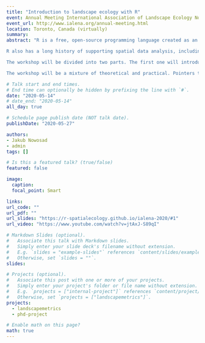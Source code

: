 ```yaml
---
title: "Introduction to landscape ecology with R"
event: Annual Meeting International Association of Landscape Ecology North America
event_url: http://www.ialena.org/annual-meeting.html
location: Toronto, Canada (virtually)
summary:
abstract: "R is a free, open-source programming language created as an environment for statistical computing and visualization. The advantages of using R include its flexibility, ease of collaboration, and focus on reproducibility. Additionally, the concept of packages - collections of R functions, data, and compiled code created by users - allowed for the growth of its capabilities and expansion into many scientific fields. In recent years, R also has become one of the most often used tools in ecology.

R also has a long history of supporting spatial data analysis, including spatial data downloading, preprocessing, visualizing, and modeling. Recently, however, some new packages have appeared which have significantly changed the work with spatial data in R; in particular, the sf package.

The workshop will be divided into two parts. The first one will introduce participants to the spatial data analysis system in R. The focus will be on getting started, with demonstrations of key packages, spatial analysis, and making maps. The second part of the workshop will focus on how to use the landscapemetrics package. This package is based on the main concepts from FRAGSTATS, but it is characterized by a number of advantages. These include, among others, removing existing metric implementation errors, adding new landscape metrics, enabling landscape visualization, and allowing for calculations on large input data. A particular advantage is also an ability to integrate this package with other packages for spatial analysis, so it is possible to download spatial data, process it, calculate landscape metrics and visualize them within one tool.

The workshop will be a mixture of theoretical and practical. Pointers to further materials will ensure that participants know where to get help and how to take confident next steps after the workshop."

# Talk start and end times.
# End time can optionally be hidden by prefixing the line with `#`.
date: "2020-05-14"
# date_end: "2020-05-14"
all_day: true

# Schedule page publish date (NOT talk date).
publishDate: "2020-05-27"

authors:
- Jakub Nowosad
- admin
tags: []

# Is this a featured talk? (true/false)
featured: false

image:
  caption:
  focal_point: Smart

links:
url_code: ""
url_pdf: ""
url_slides: "https://r-spatialecology.github.io/ialena-2020/#1"
url_video: "https://www.youtube.com/watch?v=jtAxJ-S89qI"

# Markdown Slides (optional).
#   Associate this talk with Markdown slides.
#   Simply enter your slide deck's filename without extension.
#   E.g. `slides = "example-slides"` references `content/slides/example-slides.md`.
#   Otherwise, set `slides = ""`.
slides:

# Projects (optional).
#   Associate this post with one or more of your projects.
#   Simply enter your project's folder or file name without extension.
#   E.g. `projects = ["internal-project"]` references `content/project/deep-learning/index.md`.
#   Otherwise, set `projects = ["landscapemetrics"]`.
projects:
  - landscapemetrics
  - phd-project

# Enable math on this page?
math: true
---
```

